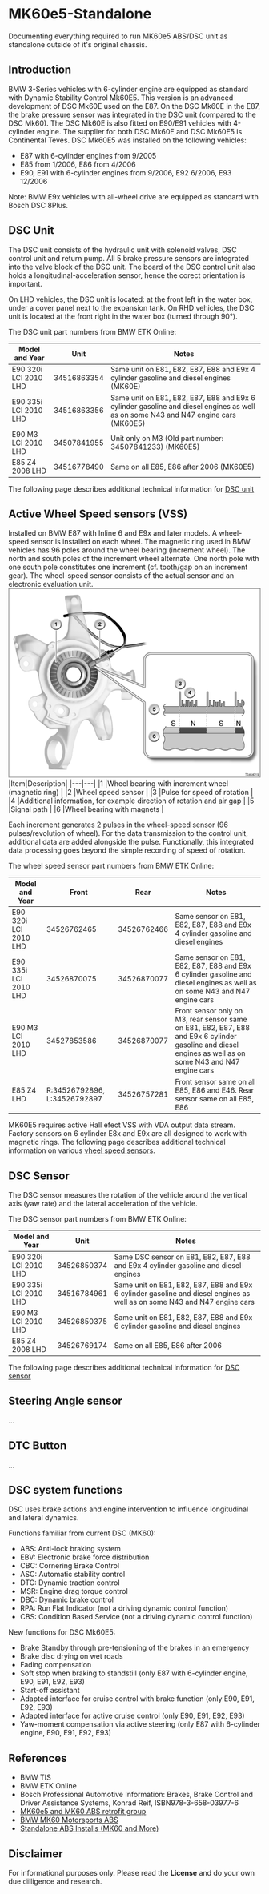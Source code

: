 # MK60e5-Standalone

Documenting everything required to run MK60e5 ABS/DSC unit as standalone outside of it's original chassis.

## Introduction

BMW 3-Series vehicles with 6-cylinder engine are equipped as standard with Dynamic Stability Control Mk60E5. This version is an advanced development of DSC Mk60E used on the E87. On the DSC Mk60E in the E87, the brake pressure sensor was integrated in the DSC unit (compared to the DSC Mk60). The DSC Mk60E is also fitted on E90/E91 vehicles with 4-cylinder engine. The supplier for both DSC Mk60E and DSC Mk60E5 is Continental Teves.
DSC Mk60E5 was installed on the following vehicles:

- E87 with 6-cylinder engines from 9/2005
- E85 from 1/2006, E86 from 4/2006
- E90, E91 with 6-cylinder engines from 9/2006, E92 6/2006, E93 12/2006

Note: BMW E9x vehicles with all-wheel drive are equipped as standard with Bosch DSC 8Plus.

## DSC Unit

The DSC unit consists of the hydraulic unit with solenoid valves, DSC control unit and return pump. All 5 brake pressure sensors are integrated into the valve block of the DSC unit. The board of the DSC control unit also holds a longitudinal-acceleration sensor, hence the corect orientation is important.

On LHD vehicles, the DSC unit is located: at the front left in the water box, under a cover panel next to the expansion tank. On RHD vehicles, the DSC unit is located at the front right in the water box (turned through 90°).

The DSC unit part numbers from BMW ETK Online:

|Model and Year|Unit |Notes|
|---|---|---|
|E90 320i LCI 2010 LHD |34516863354 |Same unit on E81, E82, E87, E88 and E9x 4 cylinder gasoline and diesel engines (MK60E) |
|E90 335i LCI 2010 LHD |34516863356 |Same unit on E81, E82, E87, E88 and E9x 6 cylinder gasoline and diesel engines as well as on some N43 and N47 engine cars (MK60E5) |
|E90 M3 LCI 2010 LHD |34507841955 |Unit only on M3 (Old part number: 34507841233) (MK60E5)|
|E85 Z4 2008 LHD |34516778490 |Same on all E85, E86 after 2006 (MK60E5)|

The following page describes additional technical information for [DSC unit](MK60E5-Components/DSCUnit.md)

## Active Wheel Speed sensors (VSS)

Installed on BMW E87 with Inline 6 and E9x and later models. A wheel-speed sensor is installed on each wheel. The magnetic ring used in BMW vehicles has 96 poles around the wheel bearing (increment wheel). The north and south poles of the increment wheel alternate.
One north pole with one south pole constitutes one increment (cf. tooth/gap on an increment gear).
The wheel-speed sensor consists of the actual sensor and an electronic evaluation unit.
![Construction](Pictures/ActiveVSS-01.png)
|Item|Description|
|---|---|
|1 |Wheel bearing with increment wheel (magnetic ring) |
|2 |Wheel speed sensor |
|3 |Pulse for speed of rotation |
|4 |Additional information, for example direction of rotation and air gap |
|5 |Signal path |
|6 |Wheel bearing with magnets |

Each increment generates 2 pulses in the wheel-speed sensor (96 pulses/revolution of wheel). For the data transmission to the control unit, additional data are added alongside the pulse. Functionally, this integrated data processing goes beyond the simple recording of speed of rotation.

The wheel speed sensor part numbers from BMW ETK Online:

|Model and Year|Front|Rear|Notes|
|---|---|---|---|
|E90 320i LCI 2010 LHD |34526762465 |34526762466 |Same sensor on E81, E82, E87, E88 and E9x 4 cylinder gasoline and diesel engines |
|E90 335i LCI 2010 LHD |34526870075 |34526870077 |Same sensor on E81, E82, E87, E88 and E9x 6 cylinder gasoline and diesel engines as well as on some N43 and N47 engine cars |
|E90 M3 LCI 2010 LHD |34527853586 |34526870077 |Front sensor only on M3, rear sensor same on E81, E82, E87, E88 and E9x 6 cylinder gasoline and diesel engines as well as on some N43 and N47 engine cars |
|E85 Z4  LHD |R:34526792896, L:34526792897 |34526757281 |Front sensor same on all E85, E86 and E46. Rear sensor same on all E85, E86 |

MK60E5 requires active Hall efect VSS with VDA output data stream. Factory sensors on 6 cylinder E8x and E9x are all designed to work with magnetic rings. The following page describes additional technical information on various [vheel speed sensors](MK60E5-Components/WheelSpeedSensors.md).

## DSC Sensor

The DSC sensor measures the rotation of the vehicle around the vertical axis (yaw rate) and the lateral acceleration of the vehicle.

The DSC sensor part numbers from BMW ETK Online:

|Model and Year|Unit |Notes|
|---|---|---|
|E90 320i LCI 2010 LHD |34526850374 |Same DSC sensor on E81, E82, E87, E88 and E9x 4 cylinder gasoline and diesel engines |
|E90 335i LCI 2010 LHD |34516784961 |Same unit on E81, E82, E87, E88 and E9x 6 cylinder gasoline and diesel engines as well as on some N43 and N47 engine cars |
|E90 M3 LCI 2010 LHD |34526850375 |Same unit on E81, E82, E87, E88 and E9x 6 cylinder gasoline and diesel engines |
|E85 Z4 2008 LHD |34526769174 |Same on all E85, E86 after 2006 |

The following page describes additional technical information for [DSC sensor](MK60E5-Components/DSCSensor.md)

## Steering Angle sensor

...

## DTC Button

...

## DSC system functions

DSC uses brake actions and engine intervention to influence longitudinal and lateral dynamics.

Functions familiar from current DSC (MK60):

- ABS: Anti-lock braking system
- EBV: Electronic brake force distribution
- CBC: Cornering Brake Control
- ASC: Automatic stability control
- DTC: Dynamic traction control
- MSR: Engine drag torque control
- DBC: Dynamic brake control
- RPA: Run Flat Indicator (not a driving dynamic control function)
- CBS: Condition Based Service (not a driving dynamic control function)

New functions for DSC Mk60E5:

- Brake Standby through pre-tensioning of the brakes in an emergency
- Brake disc drying on wet roads
- Fading compensation
- Soft stop when braking to standstill (only E87 with 6-cylinder engine, E90, E91, E92, E93)
- Start-off assistant
- Adapted interface for cruise control with brake function (only E90, E91, E92, E93)
- Adapted interface for active cruise control (only E90, E91, E92, E93)
- Yaw-moment compensation via active steering (only E87 with 6-cylinder engine, E90, E91, E92, E93)

## References

- BMW TIS
- BMW ETK Online
- Bosch Professional Automotive Information: Brakes, Brake Control and Driver Assistance Systems, Konrad Reif, ISBN978-3-658-03977-6
- [MK60e5 and MK60 ABS retrofit group](https://www.facebook.com/groups/807702710448164)
- [BMW MK60 Motorsports ABS](https://www.facebook.com/groups/1056638784424876)
- [Standalone ABS Installs (MK60 and More)](https://grassrootsmotorsports.com/forum/grm/standalone-abs-installs-mk60-and-more/248099/page1/)

## Disclaimer

For informational purposes only. Please read the **License** and do your own due dilligence and research.
